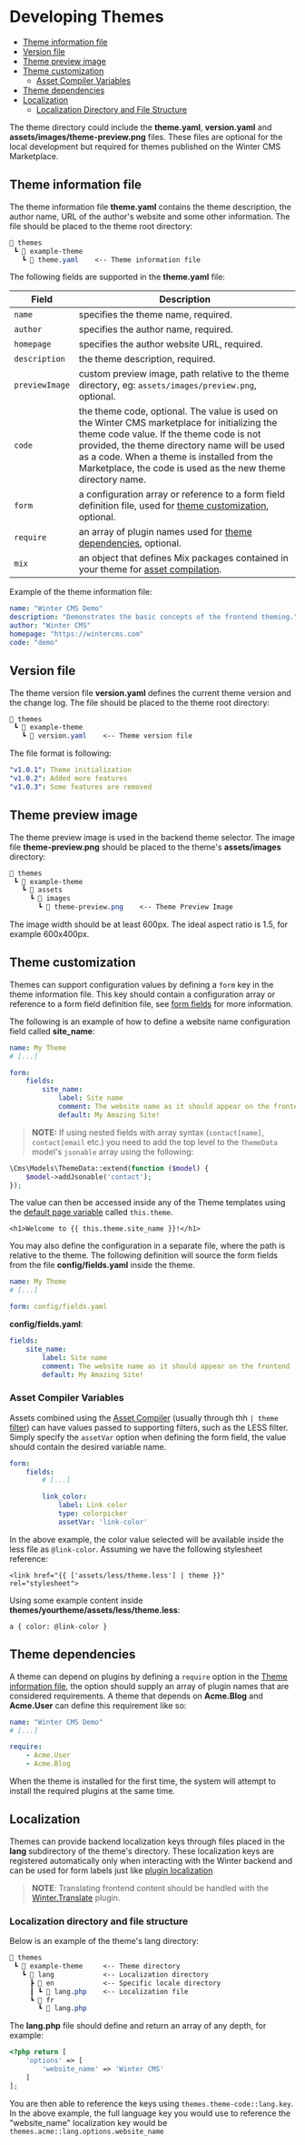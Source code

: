 # Developing Themes

- [Theme information file](#theme-information)
- [Version file](#version-file)
- [Theme preview image](#preview-image)
- [Theme customization](#customization)
    - [Asset Compiler Variables](#combiner-vars)
- [Theme dependencies](#dependencies)
- [Localization](#localization)
    - [Localization Directory and File Structure](#localization-file-structure)

The theme directory could include the **theme.yaml**, **version.yaml** and **assets/images/theme-preview.png** files. These files are optional for the local development but required for themes published on the Winter CMS Marketplace.

<a name="theme-information"></a>
## Theme information file

The theme information file **theme.yaml** contains the theme description, the author name, URL of the author's website and some other information. The file should be placed to the theme root directory:

```css
📂 themes
 ┗ 📂 example-theme
   ┗ 📜 theme.yaml    <-- Theme information file
```

The following fields are supported in the **theme.yaml** file:

<style>
    .attributes-table-precessor + table td:first-child,
    .attributes-table-precessor + table td:first-child > * { white-space: nowrap; }
</style>
<div class="attributes-table-precessor"></div>

Field | Description
------------- | -------------
`name` | specifies the theme name, required.
`author` | specifies the author name, required.
`homepage` | specifies the author website URL, required.
`description` | the theme description, required.
`previewImage` | custom preview image, path relative to the theme directory, eg: `assets/images/preview.png`, optional.
`code` | the theme code, optional. The value is used on the Winter CMS marketplace for initializing the theme code value. If the theme code is not provided, the theme directory name will be used as a code. When a theme is installed from the Marketplace, the code is used as the new theme directory name.
`form` | a configuration array or reference to a form field definition file, used for [theme customization](#customization), optional.
`require` | an array of plugin names used for [theme dependencies](#dependencies), optional.
`mix` | an object that defines Mix packages contained in your theme for [asset compilation](../console/asset-compilation).

Example of the theme information file:

```yaml
name: "Winter CMS Demo"
description: "Demonstrates the basic concepts of the frontend theming."
author: "Winter CMS"
homepage: "https://wintercms.com"
code: "demo"
```

<a name="version-file"></a>
## Version file

The theme version file **version.yaml** defines the current theme version and the change log. The file should be placed to the theme root directory:

```css
📂 themes
 ┗ 📂 example-theme
   ┗ 📜 version.yaml    <-- Theme version file
```

The file format is following:

```yaml
"v1.0.1": Theme initialization
"v1.0.2": Added more features
"v1.0.3": Some features are removed
```

<a name="preview-image"></a>
## Theme preview image

The theme preview image is used in the backend theme selector. The image file **theme-preview.png** should be placed to the theme's **assets/images** directory:

```css
📂 themes
 ┗ 📂 example-theme
   ┗ 📂 assets
     ┗ 📂 images
       ┗ 📜 theme-preview.png    <-- Theme Preview Image
```

The image width should be at least 600px. The ideal aspect ratio is 1.5, for example 600x400px.

<a name="customization"></a>
## Theme customization

Themes can support configuration values by defining a `form` key in the theme information file. This key should contain a configuration array or reference to a form field definition file, see [form fields](../backend/forms#form-fields) for more information.

The following is an example of how to define a website name configuration field called **site_name**:

```yaml
name: My Theme
# [...]

form:
    fields:
        site_name:
            label: Site name
            comment: The website name as it should appear on the frontend
            default: My Amazing Site!
```

> **NOTE:** If using nested fields with array syntax (`contact[name]`, `contact[email` etc.) you need to add the top level to the `ThemeData` model's `jsonable` array using the following:

```php
\Cms\Models\ThemeData::extend(function ($model) {
    $model->addJsonable('contact');
});
```

The value can then be accessed inside any of the Theme templates using the [default page variable](../markup#default-variables) called `this.theme`.

```twig
<h1>Welcome to {{ this.theme.site_name }}!</h1>
```

You may also define the configuration in a separate file, where the path is relative to the theme. The following definition will source the form fields from the file **config/fields.yaml** inside the theme.

```yaml
name: My Theme
# [...]

form: config/fields.yaml
```

**config/fields.yaml**:

```yaml
fields:
    site_name:
        label: Site name
        comment: The website name as it should appear on the frontend
        default: My Amazing Site!
```

<a name="combiner-vars"></a>
### Asset Compiler Variables

Assets combined using the [Asset Compiler](../services/asset-compilation) (usually through thh `| theme` [filter](../markup/filter-theme)) can have values passed to supporting filters, such as the LESS filter. Simply specify the `assetVar` option when defining the form field, the value should contain the desired variable name.

```yaml
form:
    fields:
        # [...]

        link_color:
            label: Link color
            type: colorpicker
            assetVar: 'link-color'
```

In the above example, the color value selected will be available inside the less file as `@link-color`. Assuming we have the following stylesheet reference:

```twig
<link href="{{ ['assets/less/theme.less'] | theme }}" rel="stylesheet">
```

Using some example content inside **themes/yourtheme/assets/less/theme.less**:

```less
a { color: @link-color }
```

<a name="dependencies"></a>
## Theme dependencies

A theme can depend on plugins by defining a `require` option in the [Theme information file](#theme-information), the option should supply an array of plugin names that are considered requirements. A theme that depends on **Acme.Blog** and **Acme.User** can define this requirement like so:

```yaml
name: "Winter CMS Demo"
# [...]

require:
    - Acme.User
    - Acme.Blog
```

When the theme is installed for the first time, the system will attempt to install the required plugins at the same time.

<a name="localization"></a>
## Localization

Themes can provide backend localization keys through files placed in the **lang** subdirectory of the theme's directory. These localization keys are registered automatically only when interacting with the Winter backend and can be used for form labels just like [plugin localization](../plugin/localization)

> **NOTE**: Translating frontend content should be handled with the [Winter.Translate](https://wintercms.com/plugin/winter-translate) plugin.

<a name="localization-file-structure"></a>
### Localization directory and file structure

Below is an example of the theme's lang directory:

```css
📂 themes
 ┗ 📂 example-theme     <-- Theme directory
   ┗ 📂 lang            <-- Localization directory
     ┣ 📂 en            <-- Specific locale directory
     ┃ ┗ 📜 lang.php    <-- Localization file
     ┗ 📂 fr
       ┗ 📜 lang.php
 ```

The **lang.php** file should define and return an array of any depth, for example:

```php
<?php return [
    'options' => [
        'website_name' => 'Winter CMS'
    ]
];
```

You are then able to reference the keys using `themes.theme-code::lang.key`. In the above example, the full language key you would use to reference the "website_name" localization key would be `themes.acme::lang.options.website_name`
